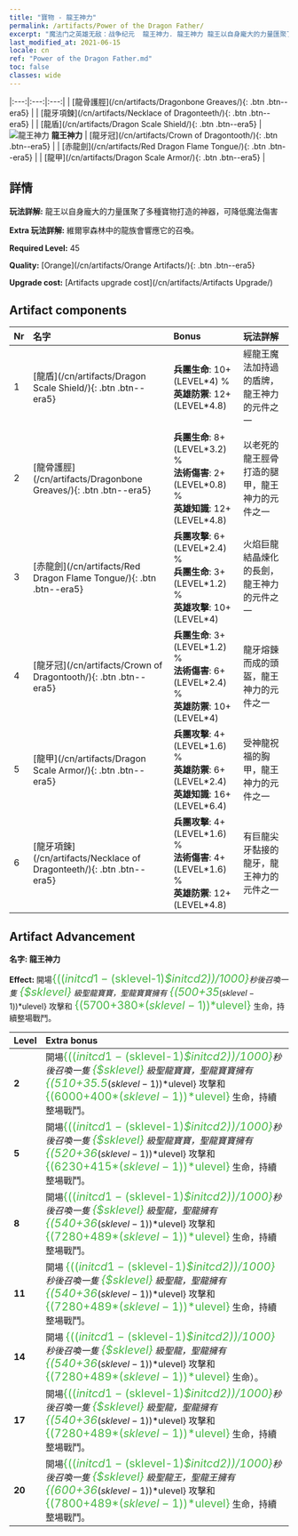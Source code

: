```yaml
---
title: "寶物 - 龍王神力"
permalink: /artifacts/Power of the Dragon Father/
excerpt: "魔法门之英雄无敌：战争纪元  龍王神力. 龍王神力 龍王以自身龐大的力量匯聚了多種寶物打造的神器，可降低魔法傷害"
last_modified_at: 2021-06-15
locale: cn
ref: "Power of the Dragon Father.md"
toc: false
classes: wide
---
```


  |:---:|:---:|:---:| 
  |  [龍骨護脛](/cn/artifacts/Dragonbone Greaves/){: .btn .btn--era5} |   |  [龍牙項鍊](/cn/artifacts/Necklace of Dragonteeth/){: .btn .btn--era5} | 
  |  [龍盾](/cn/artifacts/Dragon Scale Shield/){: .btn .btn--era5} | ![龍王神力](/images/t/icon_artifact_40.png) **龍王神力** |  [龍牙冠](/cn/artifacts/Crown of Dragontooth/){: .btn .btn--era5} | 
  |  [赤龍劍](/cn/artifacts/Red Dragon Flame Tongue/){: .btn .btn--era5} |   |  [龍甲](/cn/artifacts/Dragon Scale Armor/){: .btn .btn--era5} | 


## 詳情

 **玩法詳解:** 龍王以自身龐大的力量匯聚了多種寶物打造的神器，可降低魔法傷害

 **Extra 玩法詳解:** 維爾寧森林中的龍族會響應它的召喚。

 **Required Level:** 45

 **Quality:** [Orange](/cn/artifacts/Orange Artifacts/){: .btn .btn--era5}

 **Upgrade cost:** [Artifacts upgrade cost](/cn/artifacts/Artifacts Upgrade/)



## Artifact components

  | Nr |    名字    |   Bonus | 玩法詳解 | 
  |:---|:-----------|:--------|:------------| 
  | 1 | [龍盾](/cn/artifacts/Dragon Scale Shield/){: .btn .btn--era5} | **兵團生命**: 10+(LEVEL\*4) %<br/>**英雄防禦**: 12+(LEVEL\*4.8) | 經龍王魔法加持過的盾牌，龍王神力的元件之一 | 
  | 2 | [龍骨護脛](/cn/artifacts/Dragonbone Greaves/){: .btn .btn--era5} | **兵團生命**: 8+(LEVEL\*3.2) %<br/>**法術傷害**: 2+(LEVEL\*0.8) %<br/>**英雄知識**: 12+(LEVEL\*4.8) | 以老死的龍王脛骨打造的腿甲，龍王神力的元件之一 | 
  | 3 | [赤龍劍](/cn/artifacts/Red Dragon Flame Tongue/){: .btn .btn--era5} | **兵團攻擊**: 6+(LEVEL\*2.4) %<br/>**兵團生命**: 3+(LEVEL\*1.2) %<br/>**英雄攻擊**: 10+(LEVEL\*4) | 火焰巨龍結晶煉化的長劍，龍王神力的元件之一 | 
  | 4 | [龍牙冠](/cn/artifacts/Crown of Dragontooth/){: .btn .btn--era5} | **兵團生命**: 3+(LEVEL\*1.2) %<br/>**法術傷害**: 6+(LEVEL\*2.4) %<br/>**英雄防禦**: 10+(LEVEL\*4) | 龍牙熔鍊而成的頭盔，龍王神力的元件之一 | 
  | 5 | [龍甲](/cn/artifacts/Dragon Scale Armor/){: .btn .btn--era5} | **兵團攻擊**: 4+(LEVEL\*1.6) %<br/>**英雄防禦**: 6+(LEVEL\*2.4)<br/>**英雄知識**: 16+(LEVEL\*6.4) | 受神龍祝福的胸甲，龍王神力的元件之一 | 
  | 6 | [龍牙項鍊](/cn/artifacts/Necklace of Dragonteeth/){: .btn .btn--era5} | **兵團攻擊**: 4+(LEVEL\*1.6) %<br/>**法術傷害**: 4+(LEVEL\*1.6) %<br/>**英雄防禦**: 12+(LEVEL\*4.8) | 有巨龍尖牙黏接的龍牙，龍王神力的元件之一 | 


## Artifact Advancement

 **名字: 龍王神力**

 **Effect:** 開場<span style="color: #48b946;font-size:20px">{(($initcd1-($sklevel-1)*$initcd2))/1000}</span>秒後召喚一隻 <span style="color: #48b946;font-size:20px">{$sklevel}</span> 級聖龍寶寶，聖龍寶寶擁有 <span style="color: #48b946;font-size:20px">{(500+35*($sklevel-1))*$ulevel}</span> 攻擊和 <span style="color: #48b946;font-size:20px">{(5700+380*($sklevel-1))*$ulevel}</span> 生命，持續整場戰鬥。

  |  Level  |    Extra bonus  | 
  |:--------|:----------------| 
  | **2** | 開場<span style="color: #48b946;font-size:20px">{(($initcd1-($sklevel-1)*$initcd2))/1000}</span>秒後召喚一隻 <span style="color: #48b946;font-size:20px">{$sklevel}</span> 級聖龍寶寶，聖龍寶寶擁有 <span style="color: #48b946;font-size:20px">{(510+35.5*($sklevel-1))*$ulevel}</span> 攻擊和 <span style="color: #48b946;font-size:20px">{(6000+400*($sklevel-1))*$ulevel}</span> 生命，持續整場戰鬥。 | 
  | **5** | 開場<span style="color: #48b946;font-size:20px">{(($initcd1-($sklevel-1)*$initcd2))/1000}</span>秒後召喚一隻 <span style="color: #48b946;font-size:20px">{$sklevel}</span> 級聖龍寶寶，聖龍寶寶擁有 <span style="color: #48b946;font-size:20px">{(520+36*($sklevel-1))*$ulevel}</span> 攻擊和 <span style="color: #48b946;font-size:20px">{(6230+415*($sklevel-1))*$ulevel}</span> 生命，持續整場戰鬥。 | 
  | **8** | 開場<span style="color: #48b946;font-size:20px">{(($initcd1-($sklevel-1)*$initcd2))/1000}</span>秒後召喚一隻 <span style="color: #48b946;font-size:20px">{$sklevel}</span> 級聖龍，聖龍擁有 <span style="color: #48b946;font-size:20px">{(540+36*($sklevel-1))*$ulevel}</span> 攻擊和 <span style="color: #48b946;font-size:20px">{(7280+489*($sklevel-1))*$ulevel}</span> 生命，持續整場戰鬥。 | 
  | **11** | 開場 <span style="color: #48b946;font-size:20px">{(($initcd1-($sklevel-1)*$initcd2))/1000}</span> 秒後召喚一隻 <span style="color: #48b946;font-size:20px">{$sklevel}</span> 級聖龍，聖龍擁有 <span style="color: #48b946;font-size:20px">{(540+36*($sklevel-1))*$ulevel}</span> 攻擊和 <span style="color: #48b946;font-size:20px">{(7280+489*($sklevel-1))*$ulevel}</span> 生命，持續整場戰鬥。 | 
  | **14** | 開場 <span style="color: #48b946;font-size:20px">{(($initcd1-($sklevel-1)*$initcd2))/1000}</span> 秒後召喚一隻 <span style="color: #48b946;font-size:20px">{$sklevel}</span> 級聖龍，聖龍擁有 <span style="color: #48b946;font-size:20px">{(540+36*($sklevel-1))*$ulevel}</span> 攻擊和 <span style="color: #48b946;font-size:20px">{(7280+489*($sklevel-1))*$ulevel}</span> 生命）。 | 
  | **17** | 開場<span style="color: #48b946;font-size:20px">{(($initcd1-($sklevel-1)*$initcd2))/1000}</span>秒後召喚一隻 <span style="color: #48b946;font-size:20px">{$sklevel}</span> 級聖龍，聖龍擁有 <span style="color: #48b946;font-size:20px">{(540+36*($sklevel-1))*$ulevel}</span> 攻擊和 <span style="color: #48b946;font-size:20px">{(7280+489*($sklevel-1))*$ulevel}</span> 生命，持續整場戰鬥。 | 
  | **20** | 開場<span style="color: #48b946;font-size:20px">{(($initcd1-($sklevel-1)*$initcd2))/1000}</span>秒後召喚一隻 <span style="color: #48b946;font-size:20px">{$sklevel}</span> 級聖龍王，聖龍王擁有 <span style="color: #48b946;font-size:20px">{(600+36*($sklevel-1))*$ulevel}</span> 攻擊和 <span style="color: #48b946;font-size:20px">{(7800+489*($sklevel-1))*$ulevel}</span> 生命，持續整場戰鬥。 | 
